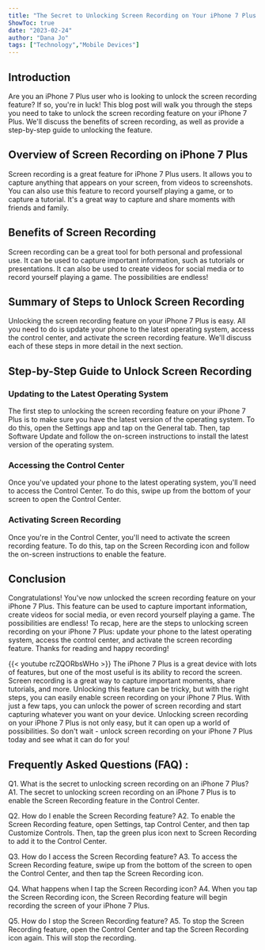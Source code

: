 ```yaml
---
title: "The Secret to Unlocking Screen Recording on Your iPhone 7 Plus - You Won't Believe What Happens Next!"
ShowToc: true 
date: "2023-02-24"
author: "Dana Jo" 
tags: ["Technology","Mobile Devices"]
---
```

## Introduction

Are you an iPhone 7 Plus user who is looking to unlock the screen recording feature? If so, you're in luck! This blog post will walk you through the steps you need to take to unlock the screen recording feature on your iPhone 7 Plus. We'll discuss the benefits of screen recording, as well as provide a step-by-step guide to unlocking the feature.

## Overview of Screen Recording on iPhone 7 Plus

Screen recording is a great feature for iPhone 7 Plus users. It allows you to capture anything that appears on your screen, from videos to screenshots. You can also use this feature to record yourself playing a game, or to capture a tutorial. It's a great way to capture and share moments with friends and family.

## Benefits of Screen Recording

Screen recording can be a great tool for both personal and professional use. It can be used to capture important information, such as tutorials or presentations. It can also be used to create videos for social media or to record yourself playing a game. The possibilities are endless!

## Summary of Steps to Unlock Screen Recording

Unlocking the screen recording feature on your iPhone 7 Plus is easy. All you need to do is update your phone to the latest operating system, access the control center, and activate the screen recording feature. We'll discuss each of these steps in more detail in the next section.

## Step-by-Step Guide to Unlock Screen Recording

### Updating to the Latest Operating System

The first step to unlocking the screen recording feature on your iPhone 7 Plus is to make sure you have the latest version of the operating system. To do this, open the Settings app and tap on the General tab. Then, tap Software Update and follow the on-screen instructions to install the latest version of the operating system.

### Accessing the Control Center

Once you've updated your phone to the latest operating system, you'll need to access the Control Center. To do this, swipe up from the bottom of your screen to open the Control Center.

### Activating Screen Recording

Once you're in the Control Center, you'll need to activate the screen recording feature. To do this, tap on the Screen Recording icon and follow the on-screen instructions to enable the feature.

## Conclusion

Congratulations! You've now unlocked the screen recording feature on your iPhone 7 Plus. This feature can be used to capture important information, create videos for social media, or even record yourself playing a game. The possibilities are endless! To recap, here are the steps to unlocking screen recording on your iPhone 7 Plus: update your phone to the latest operating system, access the control center, and activate the screen recording feature. Thanks for reading and happy recording!

{{< youtube rcZQORbsWHo >}} 
The iPhone 7 Plus is a great device with lots of features, but one of the most useful is its ability to record the screen. Screen recording is a great way to capture important moments, share tutorials, and more. Unlocking this feature can be tricky, but with the right steps, you can easily enable screen recording on your iPhone 7 Plus. With just a few taps, you can unlock the power of screen recording and start capturing whatever you want on your device. Unlocking screen recording on your iPhone 7 Plus is not only easy, but it can open up a world of possibilities. So don't wait - unlock screen recording on your iPhone 7 Plus today and see what it can do for you!

## Frequently Asked Questions (FAQ) :
Q1. What is the secret to unlocking screen recording on an iPhone 7 Plus?
A1. The secret to unlocking screen recording on an iPhone 7 Plus is to enable the Screen Recording feature in the Control Center. 

Q2. How do I enable the Screen Recording feature?
A2. To enable the Screen Recording feature, open Settings, tap Control Center, and then tap Customize Controls. Then, tap the green plus icon next to Screen Recording to add it to the Control Center. 

Q3. How do I access the Screen Recording feature?
A3. To access the Screen Recording feature, swipe up from the bottom of the screen to open the Control Center, and then tap the Screen Recording icon. 

Q4. What happens when I tap the Screen Recording icon?
A4. When you tap the Screen Recording icon, the Screen Recording feature will begin recording the screen of your iPhone 7 Plus. 

Q5. How do I stop the Screen Recording feature?
A5. To stop the Screen Recording feature, open the Control Center and tap the Screen Recording icon again. This will stop the recording.


